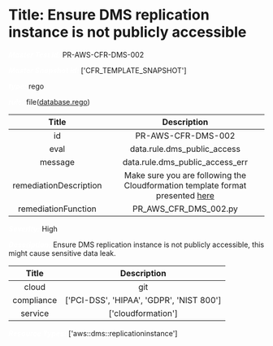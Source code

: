 



# Title: Ensure DMS replication instance is not publicly accessible


***<font color="white">Master Test Id:</font>*** PR-AWS-CFR-DMS-002

***<font color="white">Master Snapshot Id:</font>*** ['CFR_TEMPLATE_SNAPSHOT']

***<font color="white">type:</font>*** rego

***<font color="white">rule:</font>*** file([database.rego])  
  
  
  
  

|Title|Description|
| :---: | :---: |
|id|PR-AWS-CFR-DMS-002|
|eval|data.rule.dms_public_access|
|message|data.rule.dms_public_access_err|
|remediationDescription|Make sure you are following the Cloudformation template format presented <a href='https://docs.aws.amazon.com/AWSCloudFormation/latest/UserGuide/aws-resource-dms-replicationinstance.html#cfn-dms-replicationinstance-publiclyaccessible' target='_blank'>here</a>|
|remediationFunction|PR_AWS_CFR_DMS_002.py|


***<font color="white">Severity:</font>*** High

***<font color="white">Description:</font>*** Ensure DMS replication instance is not publicly accessible, this might cause sensitive data leak.  
  
  

|Title|Description|
| :---: | :---: |
|cloud|git|
|compliance|['PCI-DSS', 'HIPAA', 'GDPR', 'NIST 800']|
|service|['cloudformation']|


***<font color="white">Resource Types:</font>*** ['aws::dms::replicationinstance']


[database.rego]: https://github.com/prancer-io/prancer-compliance-test/tree/master/aws/iac/database.rego

